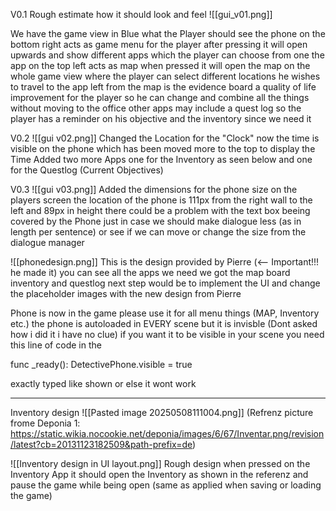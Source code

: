 V0.1
Rough estimate how it should look and feel
![[gui_v01.png]]

We have the game view in Blue what the Player should see
the phone on the bottom right acts as game menu for the player after pressing it will open upwards and show different apps which the player can choose from one the app on the top left acts as map when pressed it will open the map on the whole game view where the player can select different locations he wishes to travel to
the app left from the map is the evidence board a quality of life improvement for the player so he can change and combine all the things without moving to the office
other apps may include a quest log so the player has a reminder on his objective
and the inventory since we need it

V0.2
![[gui v02.png]]
Changed the Location for the "Clock" now the time is visible on the phone which has been moved more to the top to display the Time
Added two more Apps one for the Inventory as seen below and one for the Questlog (Current Objectives)

V0.3
![[gui v03.png]]
Added the dimensions for the phone size on the players screen the location of the phone is 111px from the right wall to the left and 89px in height
there could be a problem with the text box beeing covered by the Phone just in case we should make dialogue less (as in length per sentence) or see if we can move or change the size from the dialogue manager

![[phonedesign.png]]
This is the design provided by Pierre (<-- Important!!! he made it) you can see all the apps we need we got the map board inventory and questlog next step would be to implement the UI and change the placeholder images with the new design from Pierre

Phone is now in the game please use it for all menu things (MAP, Inventory etc.) the phone is autoloaded in EVERY scene but it is invisble (Dont asked how i did it i have no clue)
if you want it to be visible in your scene you need this line of code in the

func _ready(): 
DetectivePhone.visible = true 

exactly typed like shown or else it wont work

------------------------------------------
Inventory design
![[Pasted image 20250508111004.png]]
(Refrenz picture frome Deponia 1: https://static.wikia.nocookie.net/deponia/images/6/67/Inventar.png/revision/latest?cb=20131123182509&path-prefix=de)

![[Inventory design in UI layout.png]]
Rough design when pressed on the Inventory App it should open the Inventory as shown in the referenz and pause the game while being open (same as applied when saving or loading the game)